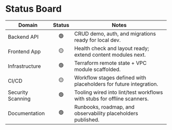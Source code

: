 # Status Board

| Domain            | Status | Notes |
|-------------------|:------:|-------|
| Backend API       | 🟢     | CRUD demo, auth, and migrations ready for local dev. |
| Frontend App      | 🟡     | Health check and layout ready; extend content modules next. |
| Infrastructure    | 🟢     | Terraform remote state + VPC module scaffolded. |
| CI/CD             | 🟡     | Workflow stages defined with placeholders for future integration. |
| Security Scanning | 🟢     | Tooling wired into lint/test workflows with stubs for offline scanners. |
| Documentation     | 🟢     | Runbooks, roadmap, and observability placeholders published. |
